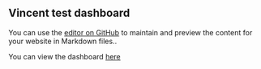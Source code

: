 ## Vincent test dashboard

You can use the [editor on GitHub](https://github.com/VincentWasswa/test-dboard/edit/master/README.md) to maintain and preview the content for your website in Markdown files..

You can view the dashboard [here](https://vincentwasswa.github.io/test-dboard/)
